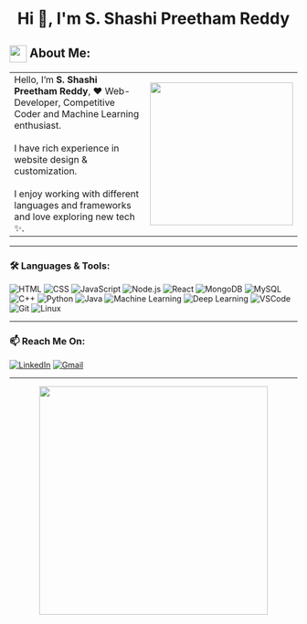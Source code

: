   <h1 align="center">Hi 👋, I'm S. Shashi Preetham Reddy</h1>

  
  ## <img src="https://media.giphy.com/media/ZVik7pBtu9dNS/giphy.gif" width="30" style="vertical-align:middle;"/> About Me:

 

<table>
  <tr>
    <td width="60%">
      Hello, I’m <strong>S. Shashi Preetham Reddy</strong>, ❤️ Web-Developer, Competitive Coder and Machine Learning enthusiast.<br><br>
      I have rich experience in website design & customization.<br><br>
      I enjoy working with different languages and frameworks and love exploring new tech ✨.
    </td>
    <td>
      <img src="https://media.giphy.com/media/qgQUggAC3Pfv687qPC/giphy.gif" width="250"/>
    </td>
  </tr>
</table>

---

### 🛠️ Languages & Tools:

![HTML](https://img.shields.io/badge/HTML-e34c26?style=for-the-badge&logo=html5&logoColor=white)
![CSS](https://img.shields.io/badge/CSS-264de4?style=for-the-badge&logo=css3&logoColor=white)
![JavaScript](https://img.shields.io/badge/JavaScript-f7df1e?style=for-the-badge&logo=javascript&logoColor=black)
![Node.js](https://img.shields.io/badge/Node.js-3c873a?style=for-the-badge&logo=node.js&logoColor=white)
![React](https://img.shields.io/badge/React-61DAFB?style=for-the-badge&logo=react&logoColor=black)
![MongoDB](https://img.shields.io/badge/MongoDB-4DB33D?style=for-the-badge&logo=mongodb&logoColor=white)
![MySQL](https://img.shields.io/badge/MySQL-005c84?style=for-the-badge&logo=mysql&logoColor=white)
![C++](https://img.shields.io/badge/C++-00599C?style=for-the-badge&logo=c%2B%2B&logoColor=white)
![Python](https://img.shields.io/badge/Python-3776AB?style=for-the-badge&logo=python&logoColor=white)
![Java](https://img.shields.io/badge/Java-ED8B00?style=for-the-badge&logo=java&logoColor=white)
![Machine Learning](https://img.shields.io/badge/Machine%20Learning-yellow?style=for-the-badge)
![Deep Learning](https://img.shields.io/badge/Deep%20Learning-orange?style=for-the-badge)
![VSCode](https://img.shields.io/badge/VSCode-007ACC?style=for-the-badge&logo=visual-studio-code&logoColor=white)
![Git](https://img.shields.io/badge/Git-f34f29?style=for-the-badge&logo=git&logoColor=white)
![Linux](https://img.shields.io/badge/Linux-black?style=for-the-badge&logo=linux&logoColor=white)

---

### 📫 Reach Me On:

[![LinkedIn](https://img.shields.io/badge/LinkedIn-blue?style=for-the-badge&logo=linkedin)](https://linkedin.com/in/s.shashipreethamreddy)
[![Gmail](https://img.shields.io/badge/Gmail-sshashipreethamreddy@gmail.com-red?style=for-the-badge&logo=gmail)](mailto:sshashipreethamreddy@gmail.com)

---

<p align="center">
  <img src="https://media.giphy.com/media/qgQUggAC3Pfv687qPC/giphy.gif" width="400"/>
</p>

